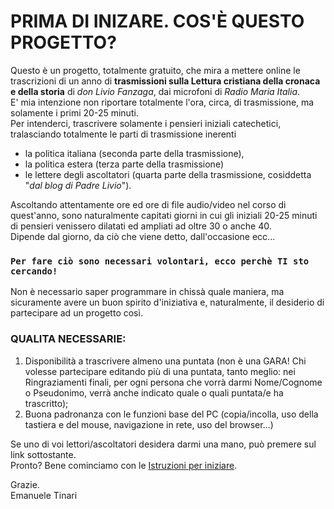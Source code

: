 # PRIMA DI INIZARE. COS'È QUESTO PROGETTO?

Questo è un progetto, totalmente gratuito, che mira a mettere online le trascrizioni di un anno di **trasmissioni sulla Lettura cristiana della cronaca e della storia** di *don Livio Fanzaga*, dai microfoni di *Radio Maria Italia*.<br/>
E' mia intenzione non riportare totalmente l'ora, circa, di trasmissione, ma solamente i primi 20-25 minuti.<br/>
Per intenderci, trascrivere solamente i pensieri iniziali catechetici, tralasciando totalmente le parti di trasmissione inerenti<br/>

- la politica italiana (seconda parte della trasmissione),<br/>
- la politica estera (terza parte della trasmissione)<br/>
- le lettere degli ascoltatori (quarta parte della trasmissione, cosiddetta "*dal blog di Padre Livio*").<br/>

Ascoltando attentamente ore ed ore di file audio/video nel corso di quest'anno, sono naturalmente capitati giorni in cui gli iniziali 20-25 minuti di pensieri venissero dilatati ed ampliati ad oltre 30 o anche 40.<br/>
Dipende dal giorno, da ciò che viene detto, dall'occasione ecc...<br/>

### `Per fare ciò sono necessari volontari, ecco perchè TI sto cercando!`<br/>

Non è necessario saper programmare in chissà quale maniera, ma sicuramente avere un buon spirito d'iniziativa e, naturalmente,
il desiderio di partecipare ad un progetto così.<br/>
### QUALITA NECESSARIE:<br/>
1. Disponibilità a trascrivere almeno una puntata (non è una GARA! Chi volesse partecipare editando più di una puntata, tanto meglio: nei Ringraziamenti finali,
per ogni persona che vorrà darmi Nome/Cognome o Pseudonimo, verrà anche indicato quale o quali puntata/e ha trascritto);<br/>
2. Buona padronanza con le funzioni base del PC (copia/incolla, uso della tastiera e del mouse, navigazione in rete, uso del browser...)<br/>

Se uno di voi lettori/ascoltatori desidera darmi una mano, può premere sul link sottostante.<br/>
Pronto? Bene cominciamo con le [Istruzioni per iniziare](https://github.com/EmanueleTinari/Pensieri/blob/main/Istruzioni%20per%20iniziare.md).<br/>

Grazie.<br/>
Emanuele Tinari
